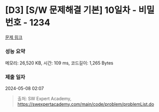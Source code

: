 # [D3] [S/W 문제해결 기본] 10일차 - 비밀번호 - 1234 

[문제 링크](https://swexpertacademy.com/main/code/problem/problemDetail.do?contestProbId=AV14_DEKAJcCFAYD) 

### 성능 요약

메모리: 26,520 KB, 시간: 109 ms, 코드길이: 1,265 Bytes

### 제출 일자

2024-05-08 02:07



> 출처: SW Expert Academy, https://swexpertacademy.com/main/code/problem/problemList.do
